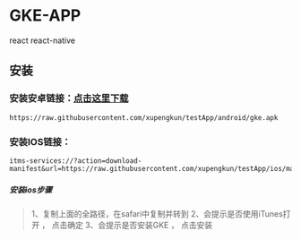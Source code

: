 # GKE-APP

react react-native

## 安装

### 安装安卓链接：[点击这里下载](https://raw.githubusercontent.com/xupengkun/testApp/android/gke.apk)

```
https://raw.githubusercontent.com/xupengkun/testApp/android/gke.apk
```

### 安装IOS链接：

```
itms-services://?action=download-manifest&url=https://raw.githubusercontent.com/xupengkun/testApp/ios/manifest.plist
```

##### 安装ios步骤

> 1、复制上面的全路径，在safari中复制并转到
> 2、会提示是否使用iTunes打开 ， 点击确定
> 3、会提示是否安装GKE ， 点击安装
